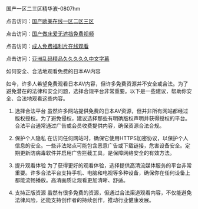 国产一区二三区精华液-0807hm

点击访问：<a href="https://heiliaowzu4ur.pages.dev">国产欧美在线一区二区三区</a>

点击访问：<a href="https://heiliaoxqkkct.pages.dev">国产做床爱无遮挡免费视频</a>

点击访问：<a href="https://heiliaoxwd5i8.pages.dev">成人免费福利片在线观看</a>

点击访问：<a href="https://heiliaoxwd5i8.pages.dev">亚洲乱码精品久久久久久中文字幕</a>

如何安全、合法地观看免费的日本AV内容

如今，许多人希望免费观看日本AV内容，但许多免费资源并不安全或合法。为了避免潜在的法律和安全问题，选择合规平台非常重要。以下是一些建议，帮助你安全、合法地观看这些内容。

1. 选择合法平台
虽然许多网站提供免费的日本AV资源，但并非所有网站都经过版权授权。为了避免侵权，建议选择那些有明确版权声明并获得授权的平台。合法平台通常通过广告或会员收费提供内容，确保资源合法合规。

2. 保护个人隐私
在访问任何网站时，确保它使用HTTPS加密协议，以保护个人信息的安全。一些非法站点可能包含恶意广告或下载链接，危害设备安全。定期更新防病毒软件并启用广告拦截工具，是保障网络安全的有效方法。

3. 提升观看体验
为了获得更好的观看体验，选择提供高清流媒体服务的平台非常重要。许多合法平台支持手机、电脑和电视等多种设备，确保你在任何设备上都能流畅播放。高清画质让观看更加清晰、舒适。

4. 支持正版资源
虽然有很多免费的资源，但通过合法渠道观看内容，不仅能避免法律风险，还能支持创作者的持续创作，推动行业健康发展。



<span style="display:none;">[Canonical link](）</span>
